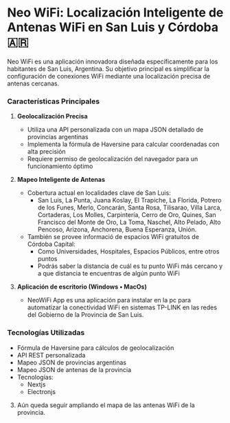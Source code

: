 # Neo WiFi: Localización Inteligente de Antenas WiFi en San Luis y Córdoba 🇦🇷

Neo WiFi es una aplicación innovadora diseñada específicamente para los habitantes de San Luis, Argentina. Su objetivo principal es simplificar la configuración de conexiones WiFi mediante una localización precisa de antenas cercanas.

### Características Principales

1. **Geolocalización Precisa**

   - Utiliza una API personalizada con un mapa JSON detallado de provincias argentinas
   - Implementa la fórmula de Haversine para calcular coordenadas con alta precisión
   - Requiere permiso de geolocalización del navegador para un funcionamiento óptimo

2. **Mapeo Inteligente de Antenas**

   - Cobertura actual en localidades clave de San Luis:
     - San Luis, La Punta, Juana Koslay, El Trapiche, La Florida, Potrero de los Funes, Merlo, Concarán, Santa Rosa, Tilisarao, Villa Larca,
       Cortaderas, Los Molles, Carpintería, Cerro de Oro, Quines, San Francisco del Monte de Oro, La Toma, Naschel, Alto Pelado, Alto Pencoso,
       Arizona, Anchorena, Buena Esperanza, Unión.
   - También se provee informació de espacios WiFi gratuitos de Córdoba Capital:
     - Como Universidades, Hospitales, Espacios Públicos, entre otros puntos
     - Podrás saber la distancia de cuál es tu punto WiFi más cercano y a que distancia te encuentras de algún punto WiFi

3. **Aplicación de escritorio (Windows • MacOs)**
   - NeoWiFi App es una aplicación para instalar en la pc para automatizar la conectividad WiFi en sistemas TP-LINK en las redes del Gobierno de la Provincia de San Luis.

### Tecnologías Utilizadas

- Fórmula de Haversine para cálculos de geolocalización
- API REST personalizada
- Mapeo JSON de provincias argentinas
- Mapeo JSON de antenas de la provincia
- Tecnologías:
  - Nextjs
  - Electronjs

3. Aún queda seguir ampliando el mapa de las antenas WiFi de la provincia.
